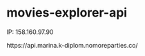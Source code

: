 # movies-explorer-api
<p>IP: 158.160.97.90 </p>
<p>https://api.marina.k-diplom.nomoreparties.co/</p>
